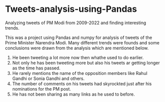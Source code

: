 # Tweets-analysis-using-Pandas
Analyzing tweets of PM Modi from 2009-2022 and finding interesting trends. 

This was a project using Pandas and numpy for analysis of tweets of the Prime Minister Narendra Modi. Many different trends were founds and some conclusions were drawn from the analysis which are mentioned below.
  1. He been tweeting a lot more now then whathe used to do earlier.
  2. Not only he has been tweeting more but also his tweets ar getting longer as the time has passed.
  3. He rarely mentions the name of the opposition members like Rahul Gandhi or Sonia Gandhi and others.
  4. The number of comments on his tweets had skyrockted just after his nominations for the PM post.
  5. He has not been sharing as many links as he used to before.
